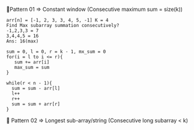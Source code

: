 🔴Pattern 01 => Constant window (Consecutive maximum sum = size(k))   

```
arr[n] = [-1, 2, 3, 3, 4, 5, -1] K = 4
Find Max subarray summation consecutively?
-1,2,3,3 = 7
3,4,4,5 = 16
Ans: 16(max)
```
```
sum = 0, l = 0, r = k - 1, mx_sum = 0
for(i = l to i <= r){
   sum += arr[i]
   max_sum = sum
}

while(r < n - 1){
  sum = sum - arr[l]
  l++
  r++
  sum = sum + arr[r]
}
```

🔴 Pattern 02 => Longest sub-array/string (Consecutive long subarray < k)    

